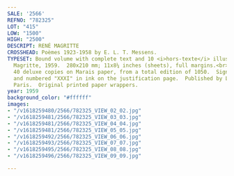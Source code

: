 ```yaml
---
SALE: '2566'
REFNO: "782325"
LOT: "415"
LOW: "1500"
HIGH: "2500"
DESCRIPT: RENÉ MAGRITTE
CROSSHEAD: Poèmes 1923-1958 by E. L. T. Messens.
TYPESET: Bound volume with complete text and 10 <i>hors-texte</i> illustrations by
  Magritte, 1959.  280x210 mm; 11x8¼ inches (sheets), full margins.<br><br>One of
  40 deluxe copies on Marais paper, from a total edition of 1050.  Signed by the author
  and numbered "XXXI" in ink on the justification page.  Published by Le Terrain Vague,
  Paris.  Original printed paper wrappers.
year: 1959
background_color: "#ffffff"
images:
- "/v1618259480/2566/782325_VIEW_02_02.jpg"
- "/v1618259481/2566/782325_VIEW_03_03.jpg"
- "/v1618259481/2566/782325_VIEW_04_04.jpg"
- "/v1618259481/2566/782325_VIEW_05_05.jpg"
- "/v1618259492/2566/782325_VIEW_06_06.jpg"
- "/v1618259493/2566/782325_VIEW_07_07.jpg"
- "/v1618259495/2566/782325_VIEW_08_08.jpg"
- "/v1618259496/2566/782325_VIEW_09_09.jpg"

---
```

